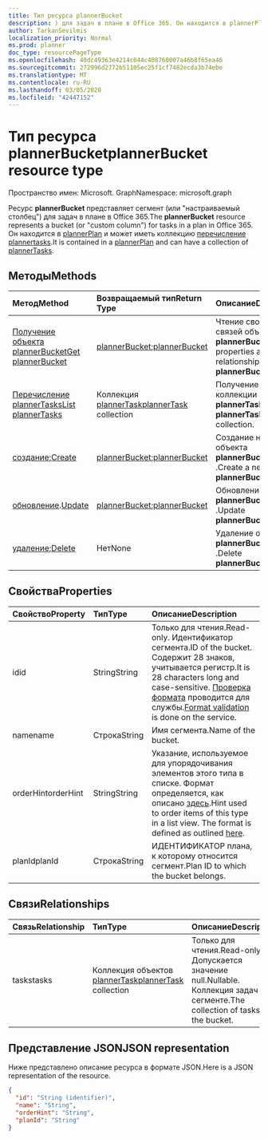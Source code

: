 ```yaml
---
title: Тип ресурса plannerBucket
description: ) для задач в плане в Office 365. Он находится в plannerPlan и может иметь коллекцию перечисление plannertasks.
author: TarkanSevilmis
localization_priority: Normal
ms.prod: planner
doc_type: resourcePageType
ms.openlocfilehash: 40dc49363e4214c044c408760007a46b8f65ea46
ms.sourcegitcommit: 272996d2772b51105ec25f1cf7482ecda3b74ebe
ms.translationtype: MT
ms.contentlocale: ru-RU
ms.lasthandoff: 03/05/2020
ms.locfileid: "42447152"
---
```

# <a name="plannerbucket-resource-type"></a><span data-ttu-id="35873-104">Тип ресурса plannerBucket</span><span class="sxs-lookup"><span data-stu-id="35873-104">plannerBucket resource type</span></span>

<span data-ttu-id="35873-105">Пространство имен: Microsoft. Graph</span><span class="sxs-lookup"><span data-stu-id="35873-105">Namespace: microsoft.graph</span></span>

<span data-ttu-id="35873-106">Ресурс **plannerBucket** представляет сегмент (или "настраиваемый столбец") для задач в плане в Office 365.</span><span class="sxs-lookup"><span data-stu-id="35873-106">The **plannerBucket** resource represents a bucket (or "custom column") for tasks in a plan in Office 365.</span></span> <span data-ttu-id="35873-107">Он находится в [plannerPlan](plannerplan.md) и может иметь коллекцию [перечисление plannertasks](plannertask.md).</span><span class="sxs-lookup"><span data-stu-id="35873-107">It is contained in a [plannerPlan](plannerplan.md) and can have a collection of [plannerTasks](plannertask.md).</span></span>



## <a name="methods"></a><span data-ttu-id="35873-108">Методы</span><span class="sxs-lookup"><span data-stu-id="35873-108">Methods</span></span>

| <span data-ttu-id="35873-109">Метод</span><span class="sxs-lookup"><span data-stu-id="35873-109">Method</span></span>           | <span data-ttu-id="35873-110">Возвращаемый тип</span><span class="sxs-lookup"><span data-stu-id="35873-110">Return Type</span></span>    |<span data-ttu-id="35873-111">Описание</span><span class="sxs-lookup"><span data-stu-id="35873-111">Description</span></span>|
|:---------------|:--------|:----------|
|[<span data-ttu-id="35873-112">Получение объекта plannerBucket</span><span class="sxs-lookup"><span data-stu-id="35873-112">Get plannerBucket</span></span>](../api/plannerbucket-get.md) | <span data-ttu-id="35873-113">[plannerBucket](plannerbucket.md);</span><span class="sxs-lookup"><span data-stu-id="35873-113">[plannerBucket](plannerbucket.md)</span></span> |<span data-ttu-id="35873-114">Чтение свойств и связей объекта **plannerBucket** .</span><span class="sxs-lookup"><span data-stu-id="35873-114">Read properties and relationships of **plannerBucket** object.</span></span>|
|[<span data-ttu-id="35873-115">Перечисление plannerTasks</span><span class="sxs-lookup"><span data-stu-id="35873-115">List plannerTasks</span></span>](../api/plannerbucket-list-tasks.md) |<span data-ttu-id="35873-116">Коллекция [plannerTask](plannertask.md)</span><span class="sxs-lookup"><span data-stu-id="35873-116">[plannerTask](plannertask.md) collection</span></span>| <span data-ttu-id="35873-117">Получение коллекции объектов **plannerTask**.</span><span class="sxs-lookup"><span data-stu-id="35873-117">Get a **plannerTask** object collection.</span></span>|
|<span data-ttu-id="35873-118">[создание](../api/planner-post-buckets.md);</span><span class="sxs-lookup"><span data-stu-id="35873-118">[Create](../api/planner-post-buckets.md)</span></span> | <span data-ttu-id="35873-119">[plannerBucket](plannerbucket.md);</span><span class="sxs-lookup"><span data-stu-id="35873-119">[plannerBucket](plannerbucket.md)</span></span>   | <span data-ttu-id="35873-120">Создание нового объекта **plannerBucket** .</span><span class="sxs-lookup"><span data-stu-id="35873-120">Create a new **plannerBucket** object.</span></span> |
|<span data-ttu-id="35873-121">[обновление](../api/plannerbucket-update.md).</span><span class="sxs-lookup"><span data-stu-id="35873-121">[Update](../api/plannerbucket-update.md)</span></span> | <span data-ttu-id="35873-122">[plannerBucket](plannerbucket.md);</span><span class="sxs-lookup"><span data-stu-id="35873-122">[plannerBucket](plannerbucket.md)</span></span>   |<span data-ttu-id="35873-123">Обновление объекта **plannerBucket** .</span><span class="sxs-lookup"><span data-stu-id="35873-123">Update **plannerBucket** object.</span></span> |
|<span data-ttu-id="35873-124">[удаление](../api/plannerbucket-delete.md);</span><span class="sxs-lookup"><span data-stu-id="35873-124">[Delete](../api/plannerbucket-delete.md)</span></span> | <span data-ttu-id="35873-125">Нет</span><span class="sxs-lookup"><span data-stu-id="35873-125">None</span></span> |<span data-ttu-id="35873-126">Удаление объекта **plannerBucket** .</span><span class="sxs-lookup"><span data-stu-id="35873-126">Delete **plannerBucket** object.</span></span> |

## <a name="properties"></a><span data-ttu-id="35873-127">Свойства</span><span class="sxs-lookup"><span data-stu-id="35873-127">Properties</span></span>
| <span data-ttu-id="35873-128">Свойство</span><span class="sxs-lookup"><span data-stu-id="35873-128">Property</span></span>     | <span data-ttu-id="35873-129">Тип</span><span class="sxs-lookup"><span data-stu-id="35873-129">Type</span></span>   |<span data-ttu-id="35873-130">Описание</span><span class="sxs-lookup"><span data-stu-id="35873-130">Description</span></span>|
|:---------------|:--------|:----------|
|<span data-ttu-id="35873-131">id</span><span class="sxs-lookup"><span data-stu-id="35873-131">id</span></span>|<span data-ttu-id="35873-132">String</span><span class="sxs-lookup"><span data-stu-id="35873-132">String</span></span>| <span data-ttu-id="35873-133">Только для чтения.</span><span class="sxs-lookup"><span data-stu-id="35873-133">Read-only.</span></span> <span data-ttu-id="35873-134">Идентификатор сегмента.</span><span class="sxs-lookup"><span data-stu-id="35873-134">ID of the bucket.</span></span> <span data-ttu-id="35873-135">Содержит 28 знаков, учитывается регистр.</span><span class="sxs-lookup"><span data-stu-id="35873-135">It is 28 characters long and case-sensitive.</span></span> <span data-ttu-id="35873-136">[Проверка формата](planner-identifiers-disclaimer.md) проводится для службы.</span><span class="sxs-lookup"><span data-stu-id="35873-136">[Format validation](planner-identifiers-disclaimer.md) is done on the service.</span></span>|
|<span data-ttu-id="35873-137">name</span><span class="sxs-lookup"><span data-stu-id="35873-137">name</span></span>|<span data-ttu-id="35873-138">Строка</span><span class="sxs-lookup"><span data-stu-id="35873-138">String</span></span>|<span data-ttu-id="35873-139">Имя сегмента.</span><span class="sxs-lookup"><span data-stu-id="35873-139">Name of the bucket.</span></span>|
|<span data-ttu-id="35873-140">orderHint</span><span class="sxs-lookup"><span data-stu-id="35873-140">orderHint</span></span>|<span data-ttu-id="35873-141">String</span><span class="sxs-lookup"><span data-stu-id="35873-141">String</span></span>|<span data-ttu-id="35873-p104">Указание, используемое для упорядочивания элементов этого типа в списке. Формат определяется, как описано [здесь](planner-order-hint-format.md).</span><span class="sxs-lookup"><span data-stu-id="35873-p104">Hint used to order items of this type in a list view. The format is defined as outlined [here](planner-order-hint-format.md).</span></span>|
|<span data-ttu-id="35873-144">planId</span><span class="sxs-lookup"><span data-stu-id="35873-144">planId</span></span>|<span data-ttu-id="35873-145">Строка</span><span class="sxs-lookup"><span data-stu-id="35873-145">String</span></span>|<span data-ttu-id="35873-146">ИДЕНТИФИКАТОР плана, к которому относится сегмент.</span><span class="sxs-lookup"><span data-stu-id="35873-146">Plan ID to which the bucket belongs.</span></span>|

## <a name="relationships"></a><span data-ttu-id="35873-147">Связи</span><span class="sxs-lookup"><span data-stu-id="35873-147">Relationships</span></span>
| <span data-ttu-id="35873-148">Связь</span><span class="sxs-lookup"><span data-stu-id="35873-148">Relationship</span></span> | <span data-ttu-id="35873-149">Тип</span><span class="sxs-lookup"><span data-stu-id="35873-149">Type</span></span>   |<span data-ttu-id="35873-150">Описание</span><span class="sxs-lookup"><span data-stu-id="35873-150">Description</span></span>|
|:---------------|:--------|:----------|
|<span data-ttu-id="35873-151">tasks</span><span class="sxs-lookup"><span data-stu-id="35873-151">tasks</span></span>|<span data-ttu-id="35873-152">Коллекция объектов [plannerTask](plannertask.md)</span><span class="sxs-lookup"><span data-stu-id="35873-152">[plannerTask](plannertask.md) collection</span></span>| <span data-ttu-id="35873-153">Только для чтения.</span><span class="sxs-lookup"><span data-stu-id="35873-153">Read-only.</span></span> <span data-ttu-id="35873-154">Допускается значение null.</span><span class="sxs-lookup"><span data-stu-id="35873-154">Nullable.</span></span> <span data-ttu-id="35873-155">Коллекция задач в сегменте.</span><span class="sxs-lookup"><span data-stu-id="35873-155">The collection of tasks in the bucket.</span></span>|

## <a name="json-representation"></a><span data-ttu-id="35873-156">Представление JSON</span><span class="sxs-lookup"><span data-stu-id="35873-156">JSON representation</span></span>
<span data-ttu-id="35873-157">Ниже представлено описание ресурса в формате JSON.</span><span class="sxs-lookup"><span data-stu-id="35873-157">Here is a JSON representation of the resource.</span></span>

<!-- {
  "blockType": "resource",
  "baseType": "microsoft.graph.entity",
  "optionalProperties": [

  ],
  "@odata.type": "microsoft.graph.plannerBucket"
}-->

```json
{
  "id": "String (identifier)",
  "name": "String",
  "orderHint": "String",
  "planId": "String"
}

```

<!-- uuid: 8fcb5dbc-d5aa-4681-8e31-b001d5168d79
2015-10-25 14:57:30 UTC -->
<!-- {
  "type": "#page.annotation",
  "description": "plannerBucket resource",
  "keywords": "",
  "section": "documentation",
  "tocPath": ""
}-->
